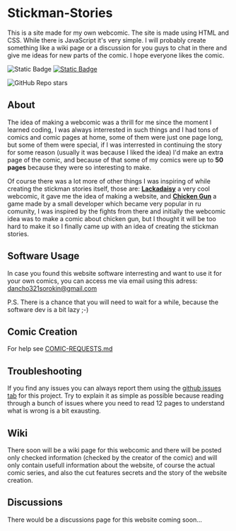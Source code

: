 # Stickman-Stories

This is a site made for my own webcomic.
The site is made using HTML and CSS. While there is JavaScript it's very simple.
I will probably create something like a wiki page or a discussion for you guys to 
chat in there and give me ideas for new parts of the comic. I hope everyone likes 
the comic.

![Static Badge](https://img.shields.io/badge/Youtube-red?logo=youtube&labelColor=gray)
[![Static Badge](https://img.shields.io/badge/Wiki-blue?logo=gitbook&logoColor=white&labelColor=gray)](https://github.com/Capybaric123/Stickman-Stories/wiki)

![GitHub Repo stars](https://img.shields.io/github/stars/Capybaric123/Stickman-Stories?style=flat&logo=github&color=green)


## About

The idea of making a webcomic was a thrill for me since the moment I learned coding, I was always interrested in such things and I had tons of comics and comic pages at home, some of them were just one page long, but some of them were special, if I was interrested in continuing the story for some reason (usually it was because I liked the idea) I'd make an extra page of the comic, and because of that some of my comics were up to **50 pages** because they were so interesting to make. 

Of course there was a lot more of other things I was inspiring of while creating the stickman stories itself, those are: **[Lackadaisy](https://lackadaisy.com/)** a very cool webcomic, it gave me the idea of making a website, and **[Chicken Gun](https://chicken-gun.fandom.com/wiki/Chicken_Gun_Wiki)** a game made by a small developer which became very popular in ru comunity, I was inspired by the fights from there and initially the webcomic idea was to make a comic about chicken gun, but I thought it will be too hard to make it so I finally came up with an idea of creating the stickman stories.

## Software Usage

In case you found this website software interresting and want to use it for your own comics, 
you can access me via email using this adress: dancho321sorokin@gmail.com


P.S.
There is a chance that you will need to wait for a while, because the software dev is a bit lazy ;-)


## Comic Creation

For help see [COMIC-REQUESTS.md](COMIC-REQUESTS)

## Troubleshooting

If you find any issues you can always report them using the [github issues tab](https://github.com/Capybaric123/Stickman-Stories/issues) for this project.
Try to explain it as simple as possible because reading through a bunch of issues where you need to read 12 pages to understand what is wrong 
is a bit exausting.

## Wiki

There soon will be a wiki page for this webcomic and there will be posted only checked information (checked by the creator of the comic) and will only contain 
usefull information about the website, of course the actual comic series, and also the cut features secrets and the story of the website creation.

## Discussions

There would be a discussions page for this website coming soon...
